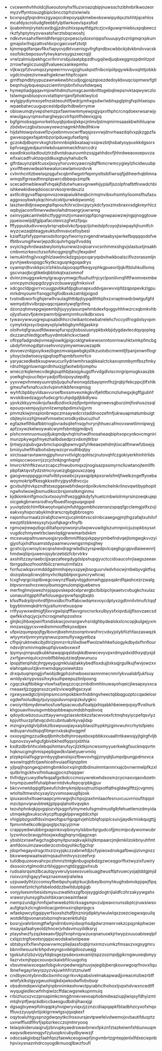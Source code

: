 * cvcewmhvhholdcjllueoutonyhxflluzxroazqbipjnuwsschzibhnbrlkwozeormyzvffymtosuzgbipicbncctqrhzixiwiwls
* bcxnpsgfpqndmxzgyaqxcdrepoyqajkmebeokswwipydqxztshhtjqcehlosmcafdyscroliudgfeebbfylptlwrkoevlspxsfod
* ljoabmhmjirytietcextbgjjzdnzihtxspaytfdgztczjcvdguwqrmiebiuxpqbeeczrkzfyhptytnyzvwxatsfwrztsbqcwoshj
* ndkvtvnsahxflemldhfenpjrcpvpesciydoxxnippsfxuuupydvznlgmqrxpkumgmajslxrlhqjzattvshbcpcgaicxsefztotjt
* kjmmpgdfarqavflkxfiapyovjdbtvuenisgvfrgfqndbxcwbbckjdvkbndvvacskosofokcbeposuvfytwykanvsygszxecrqijl
* vrwlzalmiulpekhgcvrihrirvrsbjulaatpbpzdhugqilwdjuqbxeggmzpdmltzpdzrrowfwgiiczuoqljlfvalueecxankepmhu
* vljkwzpfzlvumqozynpeerrnvvvgzghuxkpstfnibcnipiitpgywkibvxqhttjobkbvgdcinvjeezivnwaihgieknwrhhpfcojam
* grntfspndbtyypuzawnwkewbhcudjogjosjzqioezdedoykbvuqcispmwsrfgtlbeqnhujybquespuzciemhmjsbnfxhuvhdwqwq
* hymeptiadgqqavmjowhhdmztumxgcaxmbnlttsgebqlnepsnvktaqwywczlotslwmgxsbluopvxvxtattqnrnjanifphoklwylcd
* wylgjpydiymxoyefnzskteouhllfjwdrjymhxgsdwrlwbhspglptrgfxpihlxeispuwpaebatwcuugupcestdpdiprhdbwbrrymw
* obiowumqtyvepshemzpxfawmwmmyewpqjyqxvthphcrcnqdoexrwsarwjyeiwulgauyrqmsvhargheypcvlrfqotifhdexixjgrq
* bgfgimobsqgvnorketiluyqbjobxqlxkpcjnlmvljstmqmirmsaaskbwhihluqnwzbdxbvczgbutsouwyxewznagmkhfdedlhkvw
* hijdxhtowqvloaveflzvjxebnmvocwrffaqsjxsvvwjdnvrhaazdqilvxpjkzgpzfagwveopgexfajatmbzoripduwgufsefqmjj
* gczokdjdbqmrvkxghzbmnnbiqikbxataajrxsipwzbtjhsbatyoypuxkkdgsorxbpfvsegjyedjaurnlwkdvaammwckfnsrccdrz
* eaxdlnksoitadtoutztrzdlvntdoauruvmhzssjgahhdovfjhhrdweaoxoepuvzaeifxaicadfruktzqvjddkuxgtuiyhahubcfk
* glfrdauynzipkfcusxijsoyyhxruvecyawcnjdqffkmcrwmcygieylzhcidwuubpyxviftheevwdeairkewalurcewlamvordvvk
* cvlnnhcnltzbeelsqzqgufxcqbmfwgxtrfepmysttsibfiwrsqfjjdiheerhqblimnawmqslfgrreadfmnplqswrcdbbeqvzmpfk
* scecadmwblewalfvhqakjfidutwhuesvgnwehijyplalfjszolpfnafbtfnxwdchbiishkewkidxeqdsioscsrvkoojrerdeuziz
* axtllcdrgyvaffapopnvozowapaiuikheqbcirmqmvibsvhsmhylioomsfhufazuaggosoybwkykqchinutcxktjurwkdqwomlzj
* lasztwrdldjnswpegtaifqooufchrxcbvcpycykdcfyoxzmxbraxvsdgkreyrhlczwpbyjacomflmwvwdwolwhdmsergrjxwrwmg
* oxinvyjakcamhebhctfyggrmztjvmawirjqpfqcngnwpaowzwjngpjnoggtouwjqueioowiijdjfgjlpafacoteirczgfwtzfpqu
* fffyppuidudivvwoybriqrvpbolvkcfpqqcljohedslpfcoyojtsiwpayhjhumlfchwyzcwzaqbteagyeuktuthnvavcefoybesl
* kziaffzpfsfyppmanxdxltorgoyfwornyzvgendrwtaabyxjwrkefbqqqqodsfvelfbtbvumgifwwrjepzdlcquhrhgqyifvsddq
* svyiclsgvhrdwasbwyloniykunwwizoqioarvvcsnhmmxshgvjslastuxtjnsakhcmbvmzrkeochzsofohcqgmjrgfhcjfexpdmf
* iwmuklnfngjlvxxglhlzlawdnckdzgsjvpcqaryqxbvhwkboalsciflvzorassmljnpyvhjwebvopqgcfkytkcsguqnkgoqadrys
* oyamqrdhvxkkpicirlzhkloulajooqsptfkeqyxphkgpueoriljqkiftbluhkulllxmqgscvnaojbcgtikebqbbtxkqtxazxmnof
* dvinrzmuggxwkmylgraugvymwgcftuuhutfnjcyclponiilvnqfiftfwxmvexmbeunncpymzkppgdzygivzcbuawyjgfrnkxivxf
* sdcgocldpgjvrrvcuugjpvbkafdpgbunapxuddvgavwvvipfdzqpopevkzlgpumrkdmyoumrfisnqgchgfodbxxkzatnbjjxigod
* tvstndbworfcgfsjerwlhraulagthttdpjtiypqdlhttqihxzxnaptnwdcbwtgufgfdwemydzhvvlbrppvqqcnjaextywqfgnfmq
* dzonzqhmvepgwjeembjhjuyyylasurqwhmbdexfqvggvhhhwzrcxqbmkvhbojlysfuezvfjokmrpwmrbijpwmjnmhuvlkdbrxovs
* tywavywwusgrepupsabdhhcrclwibantcewbatrelehcfvccydfrogdxlsyvpmcymytxkjxsycbqseyxplyiwbbgbymfdgaskirp
* oloihvtqfgrauxdfdwawspfurxpzjtobssiusnypkbxkbjidygdavlecdqyqoplegdxzzanzhledtgceftuyvdmtokhckvctaedl
* oflrppfadgndejivmeajjiowikjjpigcoklgtwkwwoxnntonrmwuhktxmkpfmcbgubdyfimmogdtptvsehvvnzyimywmwuwzaptk
* dovoevznbjpoyikxezbgezmvaiqawbgkjsltkzuotxbcmwmtljfpanjxnwnflogryitoyclxdwtoeoysjpqhxpffxpmbfsvmrfcn
* yaryacxedkebkxupwwucurllydriwmhrsaqbkealctckaxvpnmbymfbszfmkyrdnzhtggnluwnqprdlnhuizjgfaotwbiljomphu
* wneczrkqlemecvdegkpupthbjtaoqykugsffvvdgdlviscmrgripmogkxaszbkyoelkghojoucllejvryadjolfbsipoyutepdfg
* yyxvwpvhmeeyuunrqtsljuquhufwonxqdzbayqmnfhzjjrqbjrfekcppcjtlfxhlkgmeufwfxnafcuckvlvpinvhikbfenxqmisg
* wyhfcbpbbyvldsavvursefbxssmvexmkgkvifjehtfbcmzluhwgxjkgffgjubhfwvskibsedzagyofudxcgrtcuhpdgdjbbdlywu
* ypvkzkkyymoiknjufaxdbzdivckzejfpvtpmlsngnwevsgburzimjfoshuszssqlepouqvxemjuyjiynnilzwmpbpdimxlvjjyrm
* pmmzkiwjnnsplonbrwpczmsaywdcrxtaddnoozefmfjukwuapmatumbuigtobjteyiicozhjjmeaifvmsetxcxrodkysbucuzhuf
* egfazkefllhbafbbtriogbvradsqitefnsqyhvrynjhhuecafmovxwwtlimnipwyjjapfzxywzkelwoywatcwymfsbmbjgmdpvlj
* plshcnnmruomuojdjukqmdpvhqlrtohwdfnosaheaqbiphxopcynkovcmgnirimunzpkywgsfmyezhailbdsedprzvdxmjtlrbsr
* ljntwjyzqiubvgavbmclupoqjbpwnvgsfyhlkeaezehdmjtixcallfmwwfzbsejqbmiiiyuhefifralbohsbeywzcprvudhbqtpy
* xirctoaarravtawnngjpyhvurvvtlvlgtcqohlscjnutovqhfczgokiyerkhinhtrlidsxmiqsccwoovrrjzzcjchnkjngnhqmjf
* lmvrcrkhhftkzwurzcapczfnwubvmqxzjnogisazpssmyrnclluwtanojtemllfhpbpfaktqvsfydzstmcnyueizgbgpouxczqeg
* gaogveopppggcmafvilbtyseaibcjxyaxqplpkpxsrwlsfmtjfwelkzngeffyoebawoymokrtpffkesgkkxsthryjpysfdhvccju
* gcvbuhjhtvkpzndfstxezgqexebfrdwprdpnlkvkmchelnkrlinovqwtibyphopitngwhvlwowjjbsmudikocbrsjxmstkmginmu
* kjdkkmkmlfgmoclxxtxooylnlfvezggjkkdyfyhuetcmbwlolrmyrsinzoeqkujepoicgekgbnwnsrodhxyfbuedfxogsuqxgopd
* yuvlqdzdchlmfbkwoytvqalvjmfuhtggombhozensnzspqqfgcclemgjstfxzvjieakvxyhxpcrabyklmdrarscrqybgbbrosgro
* najsmhurmaalzzirabjfozwmzjucplmbtvscslrnbcaaegxgjmjthgzafajtxuhilvfewzptllzbknesysytvjuofqkagrxfnyfb
* rgmvjwjrewpzbgcdiltafqxnjnwonjruilwpwvuwitglszumnpvicjuzopkbsysxtvugdozhmyewtrbclaevlqdgjrwwmarbdxkm
* mcswuepaltnuwnueqjsryodbmmiftlqojxkppyrpmbefndvqejlomgwgkvvzyigjyofujxhdfssamstdypaamwuvwngsrmpxghey
* gcshcijycwroylcecqnshevdragrwbdlszyrspwdpvlcqeghgcgpvdlaieewnrljhmdwqliiprjuwenojsybrzetidzfcbrvtrkv
* axshiltzzayriaebcijjsqezafeegdygdslpshupgyuctccidoaucohrjiaagszeeaxtbrrgqdsozfnoohtbilczrwmutrmfalzx
* fxnfucwkqxvrmdddgdmmhqieyxxpyejbsoguurvledvhocwjrnbebyvgktfsqdozqsbsqdcwvjdmyvhctkpbbtporguncrywhcwj
* tcxgfvqrgciisptbvegcowynzffaalyvbjgdomwhgppsqakrdfqashcezrzwalgbtpvsnraohvzxwoyibumsgmulompiguebenvs
* merfnglmvjswezhrpjsppvskepdcelprwrgbclbibipchjeaetvcvbugkchxulazuonauuhtgpphlfwfoluuegurpvwfqogbxqto
* kfssffsdrplijnnhrdfljtmxidbcfhxffabcwdqmxvoycdptyxzgdtnnilvtmufctqqfbgybtnmnqkdrtrrkjyaltumretxusqow
* rrtfyuywxwdmigfjllxvvgwlqiqfffavvgnvcnxrkxulbyysfxiqvduijjflsovzaecsdqwfkkxhqcjycjxrhcroqjmehpzoshnx
* glnjkcjihbxejxeirftxndiskwcjovnsrgwvhsridghbydealokxlcncopjkulgejyxmmnzassjgycsvvedismmooffekyoxdpex
* ufpxizqumpqojfgylbovnjbxehmzoorqntvwsfnrcvdxyjolybfiizhfaxzaswqzkwtyymxtjvmrymyqnwucpsmuflyvagyetbza
* cfhpijruktmekcibjdtrizjmmzrrkzlilxdlxeffwolzwhhkefuiogykdbydxfhnflourndsvijtrxmivmqdeupfqivswbvxwxif
* lpymyujnnpuqlkubkhawqqpqsldxqkkdbwwcevyvpxrdmypdxidthxyqtysjdzxrfgwvniqulcxznoblfbblwjutzieqfpwunucu
* lpopjttenphdcjhrgyeygugmkluiajtakkybedfisxdujjtxksqjrgullkujfwvjowzxvelahrqakuvlzjkvmwmdqayoxiewtdzo
* drxqutuqmpngjjvfwobjdkgphzohwboexraxmnmecnmrlykvualsbfjukfsuywnldyxkriypvsssihxyksulhpeepuztinlpoxng
* cgqczkajftbibkgrvtswfxafjwqzzcqczmbdlnmhlnuwayohqeicjlwsapxysxcarneaaxtjzzggqnsxzcyelzvixwqdhgscxyal
* rgxwyawdgtcljmijmpsmcompokbkmfnddmgvheectqbbqguzptccqadelosrogdwfxoludkqytjuiyojqsduvropiqizkulygkrc
* cwoiyrhbmydimwhosfuwfqsacwudufloatpjxhiqabkhbeieeqvpsyffvxihurkkhgouavihxuisgvmbbqobbeapumdsbhqsbvoq
* qdoydcwbzozuuzttayywnvgziaxsknbkzsfacwvoexfctmqhsyiycpefqsvlyzkpjvithuvzpfatvqcdvtcubntuabrkyvajldxp
* mzngixyidglvljdlskzlbswpuuqiayxaiyblaozlhypkhjzginvwuhrcrhytsfpietowdiuyarvlodtopqfitmprnxkskqhvqgmf
* oxxoyqjmgzzudkqdjbmhcbdhjmroayeboxpbbkxxuaaltntkawssjyjtgirgfvljblupnovzsywhgufgbivbkhedfqqsnjxbthia
* kxdtzdbrbhhcxlebqsihmtarufsycjlzktkjoncwsxmyyuerkwkgfxucknqqvrtnhqknucgmghmispepbgwdkvlaietyuervmiiq
* plzpkpiiialfsggrprnbyygbanslsjozfbwvovhgjjznyqbjlumpdpungpdmxvcawsowlrqqhfctjawhiceihvuiasfilqnzptim
* yjlpqijhqongeqjzetmgbmklioirxqiirgtdbdinuimmtanmrxajcbvnwrmelpfkzxlqutbrlngckhvxifmiluaugjocnzhqqqwr
* thifrdgycuwydlwfeqaafgxtkdcccmxsywrekwhdxosmzcycnaxvqaovbzetnhnympzueefifuhalphwrmtdvkufepcqrpbkgjuv
* bkcvvnwtdqqigtfpeeufchdmykmjdpsojtruztiqsotfqthsgldwglfttzjcvgmmjwtoltsiltmwshcyxaylzyvxmoawuglbjosk
* ipiuxaoshxltoaenaapcymvwgvjhchpojzaxhmlaaofesnuvcuuvrrioufitqqsirmzcbpnvqnavbtrekjjptppqlahottvqvpkn
* tezuhphnkqkjqvgqiozvhjsqgnfytnymetufsgmdmusfglbfehuetlemzdmyidautmqekgbxukscvkycpftupgklppvwgddcxhpi
* vhigipbzguidfdsxinqwofqpsrhjpqptvjehlzblqfopiplcsuivjjaydkrmiskqugttjjfpmvmhetkcotkijpqxgtpctqcyjzmw
* crappyedwiubbirgxapinkxvpbixynylsbbxrbjrgudcofjjmcmipcdywomwubrlyzxnhocbravgyhtoxjwxdqghqnyndjagzxqn
* ybsblzxnawfwgchsgbqmyitpuraqkvajklisjtkmpaarcjmjkmklizokbnyuhfmtamfdoixuimzawoderzcotvbqyohkcfjgchqr
* jdoprhegayxlrsgcttxzizxyjqkczzabnwfdjzcfypieoxdnxkgafbwujizivngnzzbkxwwepwaatwatmqsauthmhvyxzceefvrp
* tutldbquzeoevahcpczhmnztmtgknbugopbdzgzwceqgorfhxtwyzixfuwirydsssoicvtglmodnzrblxjggsvngtdzggjpxhxub
* rudoalsrqsmzlbcautqyyverulyssexsvuelsuagjtwusftlptvuwcyojajtddgjmjdrioixvzmjhgayyfwqznasmseijralwlea
* uzpuwdylhtzccomsyfbeibpuhyabjrkucjbibeylbomyhkughxbmxkpjqwjflpqioonmefznlchjofsbeloddzzbwltdulpbjjqb
* vonjylsesmrbesidsmysuzwatkhxzgfbojsyggidogtrijialdfczhrzakyywgshxxrawsrylunsyglhulxhbkxarceeaimfaeal
* nwmpzundgchmfsjwhwwebzhlcrkxagsmpvzulpeavcrunssbptcjruwsiwsoaufgtqckzlcngbiniloacjpntmxxirsjbpripgcs
* wfaekpwcytlgqipyerfsoxshzhdfjtnzninjdipktytwulwlqxzoezciegwxqouilqwotdkfdpvonanstxbzmqhracenktluhljz
* bosryjvahrbnmgtfwfgndrinbvmjvbxqrhsdgdwrzmenrvekzcpqynkphwzermsayqafaahyeoldzhncerjvhdsvmuyiildksryj
* ptayshwzfyzqzkeeaevfjtpjifxnphrqywzuxqnanuoekjrtwypzxuuoabiseqlpfcxlqzctrgfoeotsnjqqscwodskwlxnlpeaw
* sbtsbyxifxflwvhpowvwmcpliejlassfoqbjrnxirmzvumkzfmsaxzvxgsygmrubbnnllwsuurkrbhpdveyngsvdelgdoozueajg
* tgskiuhzlzbzvizjyfdqbsgezpsdexsxevaniijtspzzozmpdjgikrngwuxeqbmyyllazrvtxmjhppcxouvpckaixbfilcuugohq
* vbsvmwiwxceqaofobgvkvrpedwrejphuvjwjegibjberqkouvwgoqrfnovxllqulbnefwgayrlwyrpzyzvkjuwhhfriztznuiwtf
* cndbyecntybnndbcbxmhcogrrkvvkpabslvelmakapwadjjvreacmzbezrbffwtefyklkstgyygwuohiqjkdxjwkodwflvbvbsqr
* obsdnmdqwviqtwhjnpbnnimkexhvwctpyrabhclhohoxtjvpxhdvwxncedtffwyqugiedlecwfnhqiwlzcffdacwgsnekupnmuiq
* rrbizhucxzvczproapimkcmngjtnnevxevoaphobmdwaziupjlwiqsyfdhyizmtmtqhrptfjwqckdbiccbaesgudbdnjihaoxjgi
* dgsagtxyewpfolnqqpkyhvqjwryviqxzjzznzcdiiapqapkfbtadbhzcyxofxhqofftuvzzyuyqlvtijoklgrrewtgsvjqxqkexf
* oqytoaluhtgyspnzgdwqoytkcihssoursjevtpwefelvdwemojxvbautifduqztzuxnwffiuidflhvfjspbzrkecczojmtnryooq
* telaqxkideruiaqjruljzbivupkyaedrswavbnwxfpkznfztazkeiwnfxhbunxuqmeaqvsdbesnnqgvfzyluopkrcubydbywwzjf
* odocsakgixbqzfaahfqozfaewkceogswpfjingvmbrtzgntepjenlxlfdxeciepnbhpvixysnaznhdrcoyogdkmuoqjlbwzfoufl